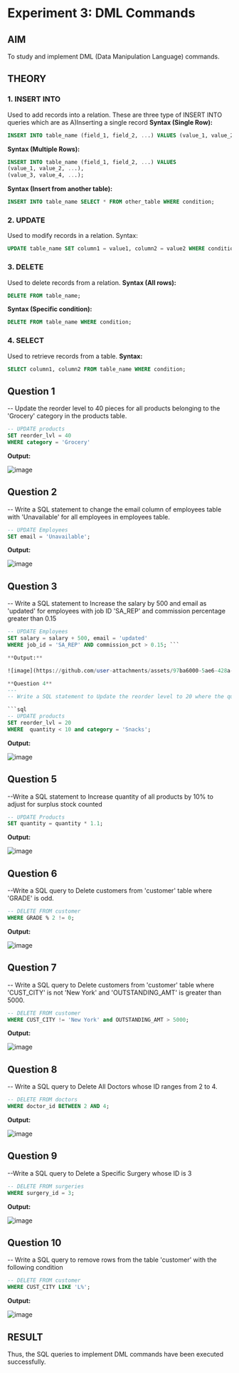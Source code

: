 # Experiment 3: DML Commands

## AIM
To study and implement DML (Data Manipulation Language) commands.

## THEORY

### 1. INSERT INTO
Used to add records into a relation.
These are three type of INSERT INTO queries which are as
A)Inserting a single record
**Syntax (Single Row):**
```sql
INSERT INTO table_name (field_1, field_2, ...) VALUES (value_1, value_2, ...);
```
**Syntax (Multiple Rows):**
```sql
INSERT INTO table_name (field_1, field_2, ...) VALUES
(value_1, value_2, ...),
(value_3, value_4, ...);
```
**Syntax (Insert from another table):**
```sql
INSERT INTO table_name SELECT * FROM other_table WHERE condition;
```
### 2. UPDATE
Used to modify records in a relation.
Syntax:
```sql
UPDATE table_name SET column1 = value1, column2 = value2 WHERE condition;
```
### 3. DELETE
Used to delete records from a relation.
**Syntax (All rows):**
```sql
DELETE FROM table_name;
```
**Syntax (Specific condition):**
```sql
DELETE FROM table_name WHERE condition;
```
### 4. SELECT
Used to retrieve records from a table.
**Syntax:**
```sql
SELECT column1, column2 FROM table_name WHERE condition;
```
**Question 1**
--
-- Update the reorder level to 40 pieces for all products belonging to the 'Grocery' category in the products table.

```sql
-- UPDATE products
SET reorder_lvl = 40
WHERE category = 'Grocery'
```

**Output:**

![image](https://github.com/user-attachments/assets/4b022851-586a-46cd-925d-b22762c5a762)

**Question 2**
---
-- Write a SQL statement to change the email column of employees table with 'Unavailable' for all employees in employees table.

```sql
-- UPDATE Employees
SET email = 'Unavailable';
```

**Output:**

![image](https://github.com/user-attachments/assets/a802e32b-3043-4b87-b5ce-14529c2e4eb0)

**Question 3**
---
-- Write a SQL statement to Increase the salary by 500 and email as 'updated' for employees with job ID 'SA_REP' and commission percentage greater than 0.15

```sql
-- UPDATE Employees
SET salary = salary + 500, email = 'updated'
WHERE job_id = 'SA_REP' AND commission_pct > 0.15; ```

**Output:**

![image](https://github.com/user-attachments/assets/97ba6000-5ae6-428a-98ac-f4482c2df580)

**Question 4**
---
-- Write a SQL statement to Update the reorder level to 20 where the quantity in stock is less than 10 and product category is 'Snacks' in the products table.

```sql
-- UPDATE products
SET reorder_lvl = 20
WHERE  quantity < 10 and category = 'Snacks';
```

**Output:**

![image](https://github.com/user-attachments/assets/12dbcaa0-b6da-4f69-b927-758ee3651985)

**Question 5**
---
--Write a SQL statement to Increase quantity of all products by 10% to adjust for surplus stock counted

```sql
-- UPDATE Products
SET quantity = quantity * 1.1;
```

**Output:**

![image](https://github.com/user-attachments/assets/93464f93-5895-4c8c-a9c7-a57ccaa79261)

**Question 6**
---
--Write a SQL query to Delete customers from 'customer' table where 'GRADE' is odd. 

```sql
-- DELETE FROM customer
WHERE GRADE % 2 != 0;
```

**Output:**

![image](https://github.com/user-attachments/assets/c5802ba1-b1ce-49fc-978c-814ad208d063)

**Question 7**
---
-- Write a SQL query to Delete customers from 'customer' table where 'CUST_CITY' is not 'New York' and 'OUTSTANDING_AMT' is greater than 5000.

```sql
-- DELETE FROM customer
WHERE CUST_CITY != 'New York' and OUTSTANDING_AMT > 5000;
```

**Output:**

![image](https://github.com/user-attachments/assets/c97aceb6-bbe7-4a74-8eb6-ff0146100841)

**Question 8**
---
-- Write a SQL query to Delete All Doctors whose ID ranges from 2 to 4.

```sql
-- DELETE FROM doctors
WHERE doctor_id BETWEEN 2 AND 4;
```

**Output:**

![image](https://github.com/user-attachments/assets/f0b64463-57ab-4990-b1cb-4eab5d202689)

**Question 9**
---
--Write a SQL query to Delete a Specific Surgery whose ID is 3

```sql
-- DELETE FROM surgeries
WHERE surgery_id = 3;
```

**Output:**

![image](https://github.com/user-attachments/assets/17869a04-4926-4ed1-b32f-01b8675ade89)

**Question 10**
---
--  Write a SQL query to remove rows from the table 'customer' with the following condition

```sql
-- DELETE FROM customer 
WHERE CUST_CITY LIKE 'L%';
```

**Output:**

![image](https://github.com/user-attachments/assets/2e332fb2-293c-4ece-8989-4d7b55cd6b88)

## RESULT
Thus, the SQL queries to implement DML commands have been executed successfully.
